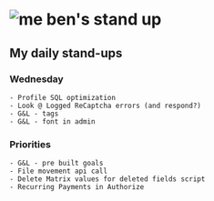 # ![me](https://avatars2.githubusercontent.com/u/5232044?s=50&v=4) ben's stand up

## My daily stand-ups
     
### Wednesday
    
    - Profile SQL optimization
    - Look @ Logged ReCaptcha errors (and respond?)
    - G&L - tags
    - G&L - font in admin
    
### Priorities 
   
    - G&L - pre built goals
    - File movement api call
    - Delete Matrix values for deleted fields script
    - Recurring Payments in Authorize
